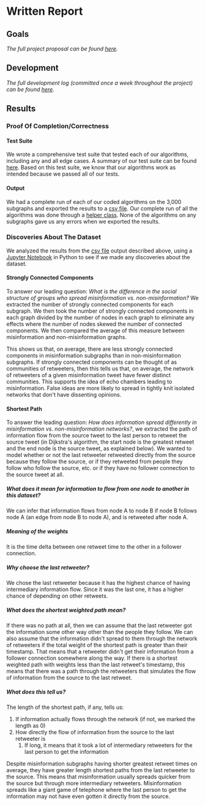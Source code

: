 # Written Report

## Goals
_The full project proposal can be found [here](proposal.md)._
## Development
_The full development log (committed once a week throughout the project) can be found [here](weekly_notes.md)._
## Results
### Proof Of Completion/Correctness
#### Test Suite
We wrote a comprehensive test suite that tested each of our algorithms, including any and all edge cases. A summary of our test suite can be found [here](../README.md#test-strategy). Based on this test suite, we know that our algorithms work as intended because we passed all of our tests. 
#### Output
We had a complete run of each of our coded algorithms on the 3,000 subgraphs and exported the results to a [csv file](../wico_graph_results.csv). Our complete run of all the algorithms was done through a [helper class](../src/AnalyzeGraphs.h). None of the algorithms on any subgraphs gave us any errors when we exported the results. 
### Discoveries About The Dataset
We analyzed the results from the [csv file](../wico_graph_results.csv) output described above, using a [Jupyter Notebook](../data/analyze_results.ipynb) in Python to see if we made any discoveries about the dataset.
#### Strongly Connected Components 
To answer our leading question: _What is the difference in the social structure of groups who spread misinformation vs. non-misinformation?_
We extracted the number of strongly connected components for each subgraph. We then took the number of strongly connected components in each graph divided by the number of nodes in each graph to eliminate any effects where the number of nodes skewed the number of connected components. We then compared the average of this measure between misinformation and non-misinformation graphs.

This shows us that, on average, there are less strongly connected components in misinformation subgraphs than in non-misinformation subgraphs. If strongly connected components can be thought of as communities of retweeters, then this tells us that, on average, the network of retweeters of a given misinformation tweet have fewer distinct communities. This supports the idea of echo chambers leading to misinformation. False ideas are more likely to spread in tightly knit isolated networks that don't have dissenting opinions. 

#### Shortest Path
To answer the leading question: _How does information spread differently in misinformation vs. non-misinformation networks?_, we extracted the path of information flow from the source tweet to the last person to retweet the source tweet (in Dijkstra's algorithm, the start node is the greatest retweet and the end node is the source tweet, as explained below). We wanted to model whether or not the last retweeter retweeted directly from the source because they follow the source, or if they retweeted from people they follow who follow the source, etc. or if they have no follower connection to the source tweet at all.
##### What does it mean for information to flow from one node to another in this dataset?
We can infer that information flows from node A to node B if node B follows node A (an edge from node B to node A), and is retweeted after node A.
##### Meaning of the weights
It is the time delta between one retweet time to the other in a follower connection. 
##### Why choose the last retweeter?
We chose the last retweeter because it has the highest chance of having intermediary information flow. Since it was the last one, it has a higher chance of depending on other retweets.
##### What does the shortest weighted path mean?
If there was no path at all, then we can assume that the last retweeter got the information some other way other than the people they follow. We can also assume that the information didn't spread to them through the network of retweeters if the total weight of the shortest path is greater than their timestamp. That means that a retweeter didn't get their information from a follower connection somewhere along the way. If there is a shortest weighted path with weights less than the last retweet's timestamp, this means that there was a path through the retweeters that simulates the flow of information from the source to the last retweet.
##### What does this tell us?
The length of the shortest path, if any, tells us:
1. If information actually flows through the network (if not, we marked the length as 0)
3. How directly the flow of information from the source to the last retweeter is
	  1. If long, it means that it took a lot of intermediary retweeters for the last person to get the information

Despite misinformation subgraphs having shorter greatest retweet times on average, they have greater length shortest paths from the last retweeter to the source. This means that misinformation usually spreads quicker from the source but through more intermediary retweeters. Misinformation spreads like a giant game of telephone where the last person to get the information may not have even gotten it directly from the source.
